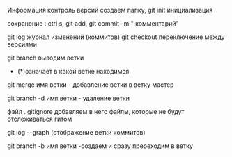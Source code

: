 Информация
контроль версий
создаем папку, git  init инициализация

сохранение : ctrl s, git add, git commit -m " комментарий"

git log журнал изменений (коммитов)
git checkout переключение между версиями

git branch  выводим ветки

*  (*)означает в какой ветке находимся

git merge имя ветки - добавление ветки в ветку мастер

git  branch -d имя ветки - удаление ветки

 файл . gitignore добавляем в него файлы, которые не будут отслеживаться гитом
 
 git log --graph (отображение ветки коммитов)

 git branch -b имя ветки  -создаем и сразу пререходим в ветку
 
